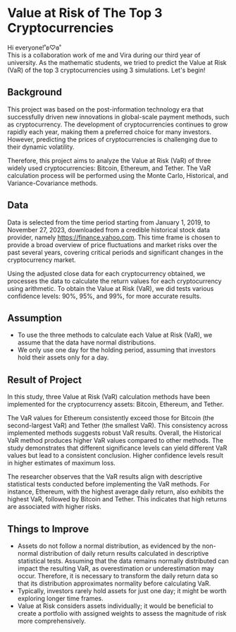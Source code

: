 # Value at Risk of The Top 3 Cryptocurrencies
Hi everyone!˚ʚ♡ɞ˚  
This is a collaboration work of me and Vira during our third year of university. As the mathematic students, we tried to predict the Value at Risk (VaR) of the top 3 cryptocurrencies using 3 simulations. Let's begin!   

## Background
This project was based on the post-information technology era that successfully driven new innovations in global-scale payment methods, such as cryptocurrency. The development of cryptocurrencies continues to grow rapidly each year, making them a preferred choice for many investors. However, predicting the prices of cryptocurrencies is challenging due to their dynamic volatility.   

Therefore, this project aims to analyze the Value at Risk (VaR) of three widely used cryptocurrencies: Bitcoin, Ethereum, and Tether. The VaR calculation process will be performed using the Monte Carlo, Historical, and Variance-Covariance methods.
    
## Data 
Data is selected from the time period starting from January 1, 2019, to November 27, 2023, downloaded from a credible historical stock data provider, namely https://finance.yahoo.com. This time frame is chosen to provide a broad overview of price fluctuations and market risks over the past several years, covering critical periods and significant changes in the cryptocurrency market.

Using the adjusted close data for each cryptocurrency obtained, we processes the data to calculate the return values for each cryptocurrency using arithmetic. To obtain the Value at Risk (VaR), we did tests various confidence levels: 90%, 95%, and 99%, for more accurate results.

## Assumption
- To use the three methods to calculate each Value at Risk (VaR), we assume that the data have normal distributions.
- We only use one day for the holding period, assuming that investors hold their assets only for a day.

## Result of Project
In this study, three Value at Risk (VaR) calculation methods have been implemented for the cryptocurrency assets: Bitcoin, Ethereum, and Tether. 

The VaR values for Ethereum consistently exceed those for Bitcoin (the second-largest VaR) and Tether (the smallest VaR). This consistency across implemented methods suggests robust VaR results. Overall, the Historical VaR method produces higher VaR values compared to other methods. The study demonstrates that different significance levels can yield different VaR values but lead to a consistent conclusion. Higher confidence levels result in higher estimates of maximum loss.

The researcher observes that the VaR results align with descriptive statistical tests conducted before implementing the VaR methods. For instance, Ethereum, with the highest average daily return, also exhibits the highest VaR, followed by Bitcoin and Tether. This indicates that high returns are associated with higher risks.

## Things to Improve
- Assets do not follow a normal distribution, as evidenced by the non-normal distribution of daily return results calculated in descriptive statistical tests. Assuming that the data remains normally distributed can impact the resulting VaR, as overestimation or underestimation may occur. Therefore, it is necessary to transform the daily return data so that its distribution approximates normality before calculating VaR.
- Typically, investors rarely hold assets for just one day; it might be worth exploring longer time frames.
- Value at Risk considers assets individually; it would be beneficial to create a portfolio with assigned weights to assess the magnitude of risk more comprehensively.
